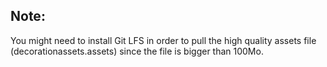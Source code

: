 ## Note:
You might need to install Git LFS in order to pull the high quality assets file (decorationassets.assets) since the file is bigger than 100Mo.<br>
